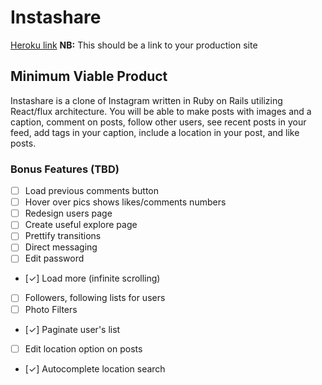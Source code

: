 # Instashare

[Heroku link][heroku] **NB:** This should be a link to your production site

[heroku]: http://instashareapp.herokuapp.com/

## Minimum Viable Product

Instashare is a clone of Instagram written in Ruby on Rails
utilizing React/flux architecture. You will be able to make posts with
images and a caption, comment on posts, follow other users, see
recent posts in your feed, add tags in your caption, include a location
in your post, and like posts.

### Bonus Features (TBD)
- [ ] Load previous comments button
- [ ] Hover over pics shows likes/comments numbers
- [ ] Redesign users page
- [ ] Create useful explore page
- [ ] Prettify transitions
- [ ] Direct messaging
- [ ] Edit password
- [✓] Load more (infinite scrolling)
- [ ] Followers, following lists for users
- [ ] Photo Filters
- [✓] Paginate user's list
- [ ] Edit location option on posts
- [✓] Autocomplete location search
